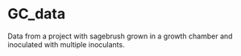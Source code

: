 # GC_data
Data from a project with sagebrush grown in a growth chamber and inoculated with multiple inoculants.
